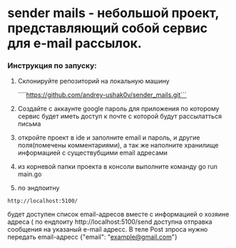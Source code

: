 # sender mails - небольшой проект, представляющий собой сервис для e-mail рассылок.

### Инструкция по запуску:

1) Склонируйте репозиторий на локальную машину
   
   ````https://github.com/andrey-ushak0v/sender_mails.git```

2) Создайте с аккаунте google пароль для приложения по которому сервис будет иметь доступ к почте с которой будут рассылатться письма

3) откройте проект в ide и заполните email и пароль, и другие поля(помечены комментариями), а так же наполните хранилище информацией с существубщими email адресами

4) из корневой папки проекта в консоли выполните команду go run main.go

5) по эндпоитну 

```http://localhost:5100/``` 

будет доступен список email-адресов вместе с информацией о хозяине адреса (
  по ендпоиту http://localhost:5100/send доступна отправка сообщения на указаный e-mail адресс. В теле Post зпроса нужно передать email-адресс {"email": "example@gmail.com"}
